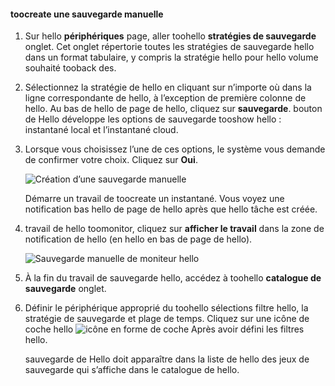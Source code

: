 
<!--author=SharS last changed: 9/15/15-->


#### <a name="toocreate-a-manual-backup"></a>toocreate une sauvegarde manuelle
1. Sur hello **périphériques** page, aller toohello **stratégies de sauvegarde** onglet. Cet onglet répertorie toutes les stratégies de sauvegarde hello dans un format tabulaire, y compris la stratégie hello pour hello volume souhaité tooback des.
2. Sélectionnez la stratégie de hello en cliquant sur n’importe où dans la ligne correspondante de hello, à l’exception de première colonne de hello. Au bas de hello de page de hello, cliquez sur **sauvegarde**. bouton de Hello développe les options de sauvegarde tooshow hello : instantané local et l’instantané cloud. 
3. Lorsque vous choisissez l’une de ces options, le système vous demande de confirmer votre choix. Cliquez sur **Oui**. 
   
    ![Création d’une sauvegarde manuelle](./media/storsimple-create-manual-backup/HCS_CreateManualBackup1-include.png)
   
    Démarre un travail de toocreate un instantané. Vous voyez une notification bas hello de page de hello après que hello tâche est créée.
4. travail de hello toomonitor, cliquez sur **afficher le travail** dans la zone de notification de hello (en hello en bas de page de hello). 
   
    ![Sauvegarde manuelle de moniteur hello](./media/storsimple-create-manual-backup/HCS_CreateManualBackup2-include.png)
5. À la fin du travail de sauvegarde hello, accédez à toohello **catalogue de sauvegarde** onglet.
6. Définir le périphérique approprié du toohello sélections filtre hello, la stratégie de sauvegarde et plage de temps. Cliquez sur une icône de coche hello ![icône en forme de coche](./media/storsimple-create-manual-backup/HCS_CheckIcon-include.png) Après avoir défini les filtres hello.
   
   sauvegarde de Hello doit apparaître dans la liste de hello des jeux de sauvegarde qui s’affiche dans le catalogue de hello.


